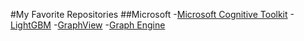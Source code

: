 #My Favorite Repositories
##Microsoft
-[Microsoft Cognitive Toolkit](https://www.microsoft.com/en-us/research/product/cognitive-toolkit/)
-[LightGBM](https://github.com/Microsoft/LightGBM)
-[GraphView](https://github.com/Microsoft/GraphView)
-[Graph Engine](https://github.com/Microsoft/GraphEngine)
